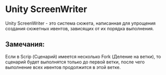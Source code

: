 # Unity ScreenWriter
Unity ScreenWriter - это система сюжета, написанная для упрощения создания сюжетных ивентов, зависящих от их порядка выполнения. 

## Замечания:
Если в Scrip (Сценарий) имеется несколько Fork (Деление на ветки), то сценарий будет выполнятся только до первой ветки, после чего выполнение всех ивентов продолжится в этой ветке.
